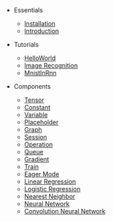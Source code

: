 
* Essentials
    * [Installation](essentials/installation.md)
    * [Introduction](essentials/introduction.md)

* Tutorials
    * [HelloWorld](tutorials/HelloWorld.md)
    * [Image Recognition](tutorials/ImageRecognition.md)
    * [MnistInRnn](tutorials/MnistInRnn.md)

* Components
    <!-- * [FrontCover](components/FrontCover.md) -->
    <!-- * [Table of Contents](components/Table%20of%20Contents.md) -->
    <!-- * [Foreword](components/Foreword.md) -->
    <!-- * [Preface](components/Preface.md) -->
    * [Tensor](components/tensor.md)
    * [Constant](components/Constant.md)
    * [Variable](components/Variable.md)
    * [Placeholder](components/Placeholder.md)
    * [Graph](components/Graph.md)
    * [Session](components/Session.md)
    * [Operation](components/Operation.md)
    * [Queue](components/Queue.md)
    * [Gradient](components/Gradient.md)
    * [Train](components/Train.md)
    * [Eager Mode](components/EagerMode.md)
    * [Linear Regression](components/LinearRegression.md)
    * [Logistic Regression](components/LogisticRegression.md)
    * [Nearest Neighbor](components/NearestNeighbor.md)
    * [Neural Network](components/NeuralNetwork.md)
    * [Convolution Neural Network](components/ConvolutionNeuralNetwork.md)
